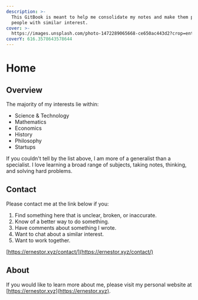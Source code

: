 ```yaml
---
description: >-
  This GitBook is meant to help me consolidate my notes and make them public for
  people with similar interest.
cover: >-
  https://images.unsplash.com/photo-1472289065668-ce650ac443d2?crop=entropy&cs=tinysrgb&fm=jpg&ixid=MnwxOTcwMjR8MHwxfHNlYXJjaHwxMHx8bWF0aHxlbnwwfHx8fDE2NjEzNjQyMTY&ixlib=rb-1.2.1&q=80
coverY: 616.3578643578644
---
```


# Home

## Overview

The majority of my interests lie within:

* Science & Technology
* Mathematics
* Economics
* History
* Philosophy
* Startups

If you couldn't tell by the list above, I am more of a generalist than a specialist. I love learning a broad range of subjects, taking notes, thinking, and solving hard problems.

## Contact

Please contact me at the link below if you:

1. Find something here that is unclear, broken, or inaccurate.
2. Know of a better way to do something.
3. Have comments about something I wrote.
4. Want to chat about a similar interest.
5. Want to work together.

[https://ernestor.xyz/contact/](https://ernestor.xyz/contact/)

## About

If you would like to learn more about me, please visit my personal website at [https://ernestor.xyz](https://ernestor.xyz).
